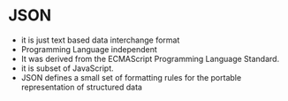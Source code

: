 # JSON

* it is just text based data interchange format
* Programming Language independent
* It was derived from the ECMAScript Programming Language Standard.
* it is subset of JavaScript.
* JSON defines a small set of formatting rules for the portable representation of structured data
